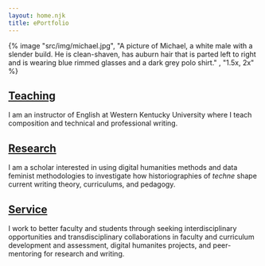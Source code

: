```yaml
---
layout: home.njk
title: ePortfolio
---
```

{% image "src/img/michael.jpg", "A picture of Michael, a white male with a slender build. He is clean-shaven, has auburn hair that is parted left to right and is wearing blue rimmed glasses and a dark grey polo shirt." , "1.5x, 2x" %}

## [Teaching](teaching/)
I am an instructor of English at Western Kentucky University where I teach composition and technical and professional writing.

## [Research](research)
I am a scholar interested in using digital humanities methods and data feminist methodologies to investigate how historiographies of _techne_ shape current writing theory, curriculums, and pedagogy.

## [Service](service)
I work to better faculty and students through seeking interdisciplinary opportunities and transdisciplinary collaborations in faculty and curriculum development and assessment, digital humanites projects, and peer-mentoring for research and writing.
